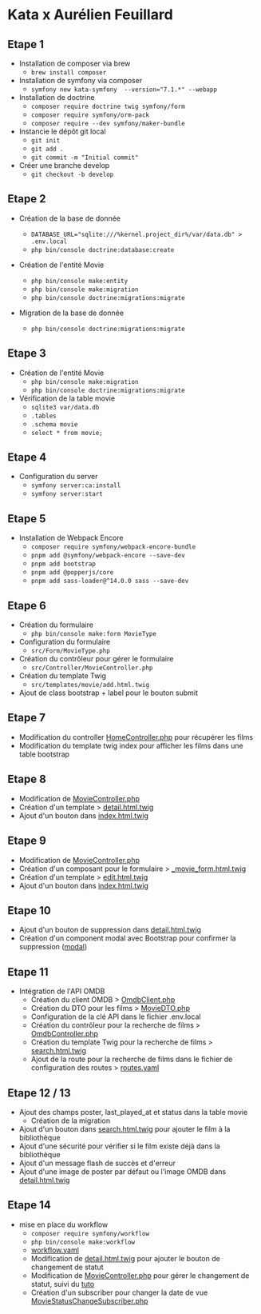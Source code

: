 # Kata x Aurélien Feuillard

## Etape 1

* Installation de composer via brew
  * `brew install composer`
* Installation de symfony via composer
  * `symfony new kata-symfony  --version="7.1.*" --webapp`
* Installation de doctrine
  * `composer require doctrine twig symfony/form`
  * `composer require symfony/orm-pack`
  * `composer require --dev symfony/maker-bundle`
* Instancie le dépôt git local
  * `git init`
  * `git add .`
  * `git commit -m "Initial commit"`
* Créer une branche develop
  * `git checkout -b develop`
  
## Etape 2

* Création de la base de donnée
  * `DATABASE_URL="sqlite:///%kernel.project_dir%/var/data.db" > .env.local`
  * `php bin/console doctrine:database:create`

* Création de l'entité Movie
  * `php bin/console make:entity`
  * `php bin/console make:migration`
  * `php bin/console doctrine:migrations:migrate`

* Migration de la base de donnée
  * `php bin/console doctrine:migrations:migrate`

## Etape 3

* Création de l'entité Movie
  * `php bin/console make:migration`
  * `php bin/console doctrine:migrations:migrate`
* Vérification de la table movie
  * `sqlite3 var/data.db`
  * `.tables`
  * `.schema movie`
  * `select * from movie;`

## Etape 4

* Configuration du server
  * `symfony server:ca:install`
  * `symfony server:start`

## Etape 5

* Installation de Webpack Encore
  * `composer require symfony/webpack-encore-bundle`
  * `pnpm add @symfony/webpack-encore --save-dev`
  * `pnpm add bootstrap`
  * `pnpm add @popperjs/core`
  * `pnpm add sass-loader@^14.0.0 sass --save-dev`

## Etape 6

* Création du formulaire
  * `php bin/console make:form MovieType`
* Configuration du formulaire
  * `src/Form/MovieType.php`
* Création du contrôleur pour gérer le formulaire
  * `src/Controller/MovieController.php`
* Création du template Twig
  * `src/templates/movie/add.html.twig`
* Ajout de class bootstrap + label pour le bouton submit

## Etape 7

* Modification du controller [HomeController.php](src/Controller/HomeController.php) pour récupérer les films
* Modification du template twig index pour afficher les films dans une table bootstrap

## Etape 8

* Modification de [MovieController.php](src/Controller/MovieController.php)
* Création d'un template > [detail.html.twig](templates/movie/detail.html.twig)
* Ajout d'un bouton dans [index.html.twig](templates/home/index.html.twig)

## Etape 9

* Modification de [MovieController.php](src/Controller/MovieController.php)
* Création d'un composant pour le formulaire > [_movie_form.html.twig](templates/movie/_movie_form.html.twig)
* Création d'un template > [edit.html.twig](templates/movie/edit.html.twig)
* Ajout d'un bouton dans [index.html.twig](templates/home/index.html.twig)

## Etape 10

* Ajout d'un bouton de suppression dans [detail.html.twig](templates/movie/detail.html.twig)
* Création d'un component modal avec Bootstrap pour confirmer la suppression ([modal](templates/components/confirm_delete_modal.html.twig))

## Etape 11

* Intégration de l'API OMDB
  * Création du client OMDB > [OmdbClient.php](src/Service/OmdbClient.php)
  * Création du DTO pour les films > [MovieDTO.php](src/Class/MovieDTO.php)
  * Configuration de la clé API dans le fichier .env.local
  * Création du contrôleur pour la recherche de films > [OmdbController.php](src/Controller/OmdbController.php)
  * Création du template Twig pour la recherche de films > [search.html.twig](templates/omdb/search.html.twig)
  * Ajout de la route pour la recherche de films dans le fichier de configuration des routes > [routes.yaml](config/routes.yaml)

## Etape 12 / 13

* Ajout des champs poster, last_played_at et status dans la table movie
  * Création de la migration
* Ajout d'un bouton dans [search.html.twig](templates/omdb/search.html.twig) pour ajouter le film à la bibliothèque
* Ajout d'une sécurité pour vérifier si le film existe déjà dans la bibliothèque
* Ajout d'un message flash de succès et d'erreur
* Ajout d'une image de poster par défaut ou l'image OMDB dans [detail.html.twig](templates/movie/detail.html.twig)

## Etape 14

* mise en place du workflow
  * `composer require symfony/workflow`
  * `php bin/console make:workflow`
  * [workflow.yaml](config/packages/workflow.yaml)
  * Modification de [detail.html.twig](templates/movie/detail.html.twig) pour ajouter le bouton de changement de statut
  * Modification de [MovieController.php](src/Controller/MovieController.php) pour gérer le changement de statut, suivi du [tuto](https://grafikart.fr/tutoriels/symfony-workflow-1978)
  * Création d'un subscriber pour changer la date de vue [MovieStatusChangeSubscriber.php](src/EventSubscriber/MovieStatusChangeSubscriber.php)
